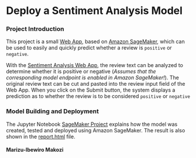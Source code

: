 # Deploy a Sentiment Analysis Model


### Project Introduction
This project is a small [Web App](https://en.wikipedia.org/wiki/Web_application), based on [Amazon SageMaker](https://aws.amazon.com/de/sagemaker/), which can be used to easily and quickly predict whether a review is `positive` or `negative`. 





With the [Sentiment Analysis Web App](website/index.html), the review text can be analyzed to determine whether it is positive or negative (*Assumes that the corresponding model endpoint is enabled in Amazon SageMaker!*).
The original review text can be cut and pasted into the review input field of the Web App. When you click on the Submit button, the system displays a prediction as to whether the review is to be considered `positive` or `negative`




### Model Building and Deployment
The Jupyter Notebook [SageMaker Project](SageMaker%20Project.ipynb) explains how the model was created, tested and deployed using Amazon SageMaker.
The result is also shown in the [report.html](report.html) file.


#### Marizu-Ibewiro Makozi